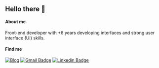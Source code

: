 ## Hello there 🤘

#### About me

Front-end developer with +6 years developing interfaces and strong user interface (UI) skills.

#### Find me

[![Blog](https://img.shields.io/badge/blog-https%3A%2F%2Federmunhozsantos.com%2F-orange)](mailto:edermunhozsantos@gmail.com)
[![Gmail Badge](https://img.shields.io/badge/-edermunhozsantos@gmail.com-c14438?style=flat-square&logo=Gmail&logoColor=white&link=mailto:edermunhozsantos@gmail.com)](mailto:edermunhozsantos@gmail.com)
[![Linkedin Badge](https://img.shields.io/badge/-LinkedIn-blue?style=flat-square&logo=Linkedin&logoColor=white&link=eder-munhoz-dos-santos-52965b66)](eder-munhoz-dos-santos-52965b66)
